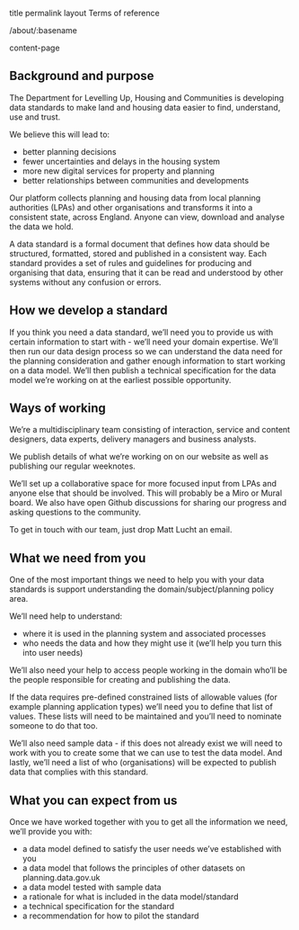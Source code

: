 title 	permalink 	layout
Terms of reference

/about/:basename
	
content-page

## Background and purpose

The Department for Levelling Up, Housing and Communities is developing data standards to make land and housing data easier to find, understand, use and trust. 

We believe this will lead to: 
* better planning decisions 
* fewer uncertainties and delays in the housing system 
* more new digital services for property and planning 
* better relationships between communities and developments
  
Our platform collects planning and housing data from local planning authorities (LPAs) and other organisations and transforms it into a consistent state, across England. Anyone can view, download and analyse the data we hold. 

A data standard is a formal document that defines how data should be structured, formatted, stored and published in a consistent way.
Each standard provides a set of rules and guidelines for producing and organising that data, ensuring that it can be read and understood by other systems without any confusion or errors.

## How we develop a standard
If you think you need a data standard, we’ll need you to provide us with certain information to start with - we’ll need your domain expertise.
We’ll then run our data design process so we can understand the data need for the planning consideration and gather enough information to start working on a data model.
We’ll then publish a technical specification for the data model we’re working on at the earliest possible opportunity.

## Ways of working
We’re a multidisciplinary team consisting of interaction, service and content designers, data experts, delivery managers and business analysts. 

We publish details of what we’re working on on our website as well as publishing our regular weeknotes.

We’ll set up a collaborative space for more focused input from LPAs and anyone else that should be involved. This will probably be a Miro or Mural board. We also have open
Github discussions for sharing our progress and asking questions to the community.

To get in touch with our team, just drop Matt Lucht an email.

## What we need from you
One of the most important things we need to help you with your data standards is support understanding the domain/subject/planning policy area.

We’ll need help to understand:
* where it is used in the planning system and associated processes
* who needs the data and how they might use it (we’ll help you turn this into user needs)
  
We’ll also need your help to access people working in the domain who’ll be the people responsible for creating and publishing the data.

If the data requires pre-defined constrained lists of allowable values (for example planning application types) we’ll need you to define that list of values. These lists will need to be maintained and you’ll need to nominate someone to do that too.

We’ll also need sample data - if this does not already exist we will need to work with you to create some that we can use to test the data model.
And lastly, we’ll need a list of who (organisations) will be expected to publish data that complies with this standard.

## What you can expect from us

Once we have worked together with you to get all the information we need, we’ll provide you with:

* a data model defined to satisfy the user needs we’ve established with you
* a data model that follows the principles of other datasets on planning.data.gov.uk
* a data model tested with sample data
* a rationale for what is included in the data model/standard
* a technical specification for the standard
* a recommendation for how to pilot the standard

